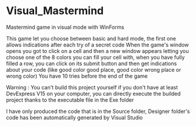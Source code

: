 # Visual_Mastermind
Mastermind game in visual mode with WinForms

This game let you choose between basic and hard mode, the first one allows indications after each try of a secret code
When the game's window opens you got to click on a cell and then a new window appears letting you choose one of the 8 colors
you can fill your cell with, when you have fully filled a row, you can click on its submit button and then get indications
about your code (like good color good place, good color wrong place or wrong color)
You have 10 tries before the end of the game

Warning : You can't build this project yourself if you don't have at least DevExpress V15 on your computer, you can directly execute the 
builded project thanks to the executable file in the Exe folder

I have only produced the code that is in the Source folder, Designer folder's code has been automatically generated by Visual Studio
